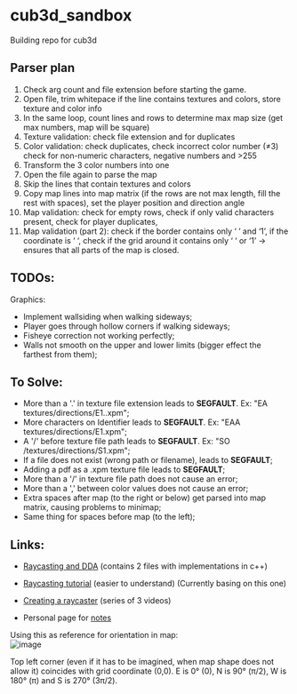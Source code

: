 # cub3d_sandbox
Building repo for cub3d

## Parser plan

1. Check arg count and file extension before starting the game.
2. Open file, trim whitepace if the line contains textures and colors, store texture and color info
3. In the same loop, count lines and rows to determine max map size (get max numbers, map will be square)
4. Texture validation: check file extension and for duplicates
5. Color validation: check duplicates, check incorrect color number (≠3) check for non-numeric characters, negative numbers and >255
6. Transform the 3 color numbers into one
7. Open the file again to parse the map
8. Skip the lines that contain textures and colors
9. Copy map lines into map matrix (if the rows are not max length, fill the rest with spaces), set the player position and direction angle
10. Map validation: check for empty rows, check if only valid characters present, check for player duplicates, 
11. Map validation (part 2): check if the border contains only ‘ ’ and ‘1’, if the coordinate is ‘ ‘, check if the grid around it contains only ‘ ‘ or ‘1’ → ensures that all parts of the map is closed.
    
## TODOs:

Graphics:
- Implement wallsiding when walking sideways;
- Player goes through hollow corners if walking sideways;
- Fisheye correction not working perfectly;
- Walls not smooth on the upper and lower limits (bigger effect the farthest from them);

## To Solve:
- More than a '.' in texture file extension leads to **SEGFAULT**. Ex: "EA textures/directions/E1..xpm";
- More characters on Identifier leads to **SEGFAULT**. Ex: "EAA textures/directions/E1.xpm";
- A '/' before texture file path leads to **SEGFAULT**. Ex: "SO /textures/directions/S1.xpm";
- If a file does not exist (wrong path or filename), leads to **SEGFAULT**;
- Adding a pdf as a .xpm texture file leads to **SEGFAULT**;
- More than a '/' in texture file path does not cause an error;
- More than a ',' between color values does not cause an error;
- Extra spaces after map (to the right or below) get parsed into map matrix, causing problems to minimap;
- Same thing for spaces before map (to the left);

## Links:
- [Raycasting and DDA](https://lodev.org/cgtutor/raycasting.html) (contains 2 files with implementations in c++)
- [Raycasting tutorial](https://permadi.com/1996/05/ray-casting-tutorial-table-of-contents/) (easier to understand) (Currently basing on this one)
- [Creating a raycaster](https://www.youtube.com/watch?v=gYRrGTC7GtA) (series of 3 videos)

- Personal page for [notes](https://spicy-dirigible-2b6.notion.site/Cub3D-cc92684cfbf64eb8ae13841b32ea4603?pvs=4)

Using this as reference for orientation in map:   
![image](https://github.com/damachad/cub3d_sandbox/assets/128734978/dfe879ec-18be-4987-a7c4-a59e359449b4)

Top left corner (even if it has to be imagined, when map shape does not allow it) coincides with grid coordinate (0,0). E is 0° (0), N is 90° (π/2), W is 180° (π) and S is 270° (3π/2).
